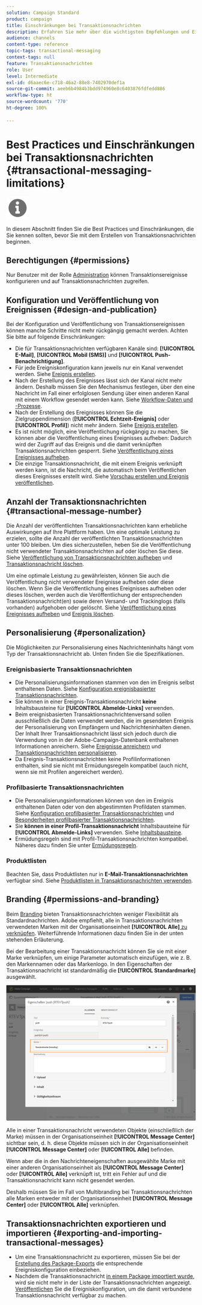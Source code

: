 ```yaml
---
solution: Campaign Standard
product: campaign
title: Einschränkungen bei Transaktionsnachrichten
description: Erfahren Sie mehr über die wichtigsten Empfehlungen und Einschränkungen für Transaktionsnachrichten in Adobe Campaign Standard.
audience: channels
content-type: reference
topic-tags: transactional-messaging
context-tags: null
feature: Transaktionsnachrichten
role: User
level: Intermediate
exl-id: d6aaec6e-c718-46a2-88e8-7402970def1a
source-git-commit: aeeb6b4984b3bdd974960e8c6403876fdfedd886
workflow-type: ht
source-wordcount: '770'
ht-degree: 100%

---
```


# Best Practices und Einschränkungen bei Transaktionsnachrichten {#transactional-messaging-limitations}

<img src="assets/do-not-localize/icon_concepts.svg" width="60px">

In diesem Abschnitt finden Sie die Best Practices und Einschränkungen, die Sie kennen sollten, bevor Sie mit dem Erstellen von Transaktionsnachrichten beginnen.

<!--For more on transactional messages, including on how to configure and create them, see [Getting started with transactional messaging](../../channels/using/getting-started-with-transactional-msg.md).-->

## Berechtigungen {#permissions}

Nur Benutzer mit der Rolle [Administration](../../administration/using/users-management.md#functional-administrators) können Transaktionsereignisse konfigurieren und auf Transaktionsnachrichten zugreifen.

## Konfiguration und Veröffentlichung von Ereignissen {#design-and-publication}

Bei der Konfiguration und Veröffentlichung von Transaktionsereignissen können manche Schritte nicht mehr rückgängig gemacht werden. Achten Sie bitte auf folgende Einschränkungen:

* Die für Transaktionsnachrichten verfügbaren Kanäle sind: **[!UICONTROL E-Mail]**, **[!UICONTROL Mobil (SMS)]** und **[!UICONTROL Push-Benachrichtigung]**.
* Für jede Ereigniskonfiguration kann jeweils nur ein Kanal verwendet werden. Siehe [Ereignis erstellen](../../channels/using/configuring-transactional-event.md#creating-an-event).
* Nach der Erstellung des Ereignisses lässt sich der Kanal nicht mehr ändern. Deshalb müssen Sie den Mechanismus festlegen, über den eine Nachricht im Fall einer erfolglosen Sendung über einen anderen Kanal mit einem Workflow gesendet werden kann. Siehe [Workflow-Daten und -Prozesse](../../automating/using/get-started-workflows.md).
* Nach der Erstellung des Ereignisses können Sie die Zielgruppendimension (**[!UICONTROL Echtzeit-Ereignis]** oder **[!UICONTROL Profil]**) nicht mehr ändern. Siehe [Ereignis erstellen](../../channels/using/configuring-transactional-event.md#creating-an-event).
* Es ist nicht möglich, eine Veröffentlichung rückgängig zu machen, Sie können aber die Veröffentlichung eines Ereignisses aufheben: Dadurch wird der Zugriff auf das Ereignis und die damit verknüpften Transaktionsnachrichten gesperrt. Siehe [Veröffentlichung eines Ereignisses aufheben](../../channels/using/publishing-transactional-event.md#unpublishing-an-event).
* Die einzige Transaktionsnachricht, die mit einem Ereignis verknüpft werden kann, ist die Nachricht, die automatisch beim Veröffentlichen dieses Ereignisses erstellt wird. Siehe [Vorschau erstellen und Ereignis veröffentlichen](../../channels/using/publishing-transactional-event.md#previewing-and-publishing-the-event).

## Anzahl der Transaktionsnachrichten {#transactional-message-number}

Die Anzahl der veröffentlichten Transaktionsnachrichten kann erhebliche Auswirkungen auf Ihre Plattform haben. Um eine optimale Leistung zu erzielen, sollte die Anzahl der veröffentlichten Transaktionsnachrichten unter 100 bleiben. Um dies sicherzustellen, heben Sie die Veröffentlichung nicht verwendeter Transaktionsnachrichten auf oder löschen Sie diese. Siehe [Veröffentlichung von Transaktionsnachrichten aufheben](../../channels/using/publishing-transactional-message.md#unpublishing-a-transactional-message) und [Transaktionsnachricht löschen](../../channels/using/publishing-transactional-message.md#deleting-a-transactional-message).

Um eine optimale Leistung zu gewährleisten, können Sie auch die Veröffentlichung nicht verwendeter Ereignisse aufheben oder diese löschen. Wenn Sie die Veröffentlichung eines Ereignisses aufheben oder dieses löschen, werden auch die Veröffentlichung der entsprechenden Transaktionsnachricht(en) sowie deren Versand- und Trackinglogs (falls vorhanden) aufgehoben oder gelöscht. Siehe [Veröffentlichung eines Ereignisses aufheben](../../channels/using/publishing-transactional-event.md#unpublishing-an-event) und [Ereignis löschen](../../channels/using/publishing-transactional-event.md#deleting-an-event).

## Personalisierung            {#personalization}

Die Möglichkeiten zur Personalisierung eines Nachrichteninhalts hängt vom Typ der Transaktionsnachricht ab. Unten finden Sie die Spezifikationen.

### Ereignisbasierte Transaktionsnachrichten

* Die Personalisierungsinformationen stammen von den im Ereignis selbst enthaltenen Daten. Siehe [Konfiguration ereignisbasierter Transaktionsnachrichten](../../channels/using/configuring-transactional-event.md#event-based-transactional-messages).
* Sie können in einer Ereignis-Transaktionsnachricht **keine** Inhaltsbausteine für **[!UICONTROL Abmelde-Links]** verwenden.
* Beim ereignisbasierten Transaktionsnachrichtenversand sollen ausschließlich die Daten verwendet werden, die im gesendeten Ereignis der Personalisierung von Empfängern und Nachrichteninhalten dienen. Der Inhalt Ihrer Transaktionsnachricht lässt sich jedoch durch die Verwendung von in der Adobe-Campaign-Datenbank enthaltenen Informationen anreichern. Siehe [Ereignisse anreichern](../../channels/using/configuring-transactional-event.md#enriching-the-transactional-message-content) und [Transaktionsnachrichten personalisieren](../../channels/using/editing-transactional-message.md#personalizing-a-transactional-message).
* Da Ereignis-Transaktionsnachrichten keine Profilinformationen enthalten, sind sie nicht mit Ermüdungsregeln kompatibel (auch nicht, wenn sie mit Profilen angereichert werden). 

### Profilbasierte Transaktionsnachrichten  

* Die Personalisierungsinformationen können von den im Ereignis enthaltenen Daten oder von den abgestimmten Profildaten stammen. Siehe [Konfiguration profilbasierter Transaktionsnachrichten](../../channels/using/configuring-transactional-event.md#profile-based-transactional-messages) und [Besonderheiten profilbasierter Transaktionsnachrichten](../../channels/using/editing-transactional-message.md#profile-transactional-message-specificities).
* Sie **können in einer Profil-Transaktionsnachricht** Inhaltsbausteine für **[!UICONTROL Abmelde-Links]** verwenden. Siehe [Inhaltsbausteine](../../designing/using/personalization.md#adding-a-content-block).
* Ermüdungsregeln sind mit Profil-Transaktionsnachrichten kompatibel. Näheres dazu finden Sie unter [Ermüdungsregeln](../../sending/using/fatigue-rules.md).

### Produktlisten

Beachten Sie, dass Produktlisten nur in **E-Mail-Transaktionsnachrichten** verfügbar sind. Siehe [Produktlisten in Transaktionsnachrichten verwenden](../../designing/using/using-product-listings.md).

## Branding {#permissions-and-branding}

Beim [Branding](../../administration/using/branding.md) bieten Transaktionsnachrichten weniger Flexibilität als Standardnachrichten. Adobe empfiehlt, alle in Transaktionsnachrichten verwendeten Marken mit der Organisationseinheit **[!UICONTROL Alle]**[ zu verknüpfen](../../administration/using/organizational-units.md). Weiterführende Informationen dazu finden Sie in der unten stehenden Erläuterung.

Bei der Bearbeitung einer Transaktionsnachricht können Sie sie mit einer Marke verknüpfen, um einige Parameter automatisch einzufügen, wie z. B. den Markennamen oder das Markenlogo. In den Eigenschaften der Transaktionsnachricht ist standardmäßig die **[!UICONTROL Standardmarke]** ausgewählt.

![](assets/message-center_branding.png)

Alle in einer Transaktionsnachricht verwendeten Objekte (einschließlich der Marke) müssen in der Organisationseinheit **[!UICONTROL Message Center]** sichtbar sein, d. h. diese Objekte müssen sich in der Organisationseinheit **[!UICONTROL Message Center]** oder **[!UICONTROL Alle]** befinden.

Wenn aber die in den Nachrichteneigenschaften ausgewählte Marke mit einer anderen Organisationseinheit als **[!UICONTROL Message Center]** oder **[!UICONTROL Alle]** verknüpft ist, tritt ein Fehler auf und die Transaktionsnachricht kann nicht gesendet werden.

Deshalb müssen Sie im Fall von Multibranding bei Transaktionsnachrichten alle Marken entweder mit der Organisationseinheit **[!UICONTROL Message Center]** oder **[!UICONTROL Alle]** verknüpfen.

## Transaktionsnachrichten exportieren und importieren {#exporting-and-importing-transactional-messages}

* Um eine Transaktionsnachricht zu exportieren, müssen Sie bei der [Erstellung des Package-Exports](../../automating/using/managing-packages.md#creating-a-package) die entsprechende Ereigniskonfiguration einbeziehen.
* Nachdem die Transaktionsnachricht [in einem Package importiert wurde](../../automating/using/managing-packages.md#importing-a-package), wird sie nicht mehr in der Liste der Transaktionsnachrichten angezeigt. [Veröffentlichen](../../channels/using/publishing-transactional-event.md) Sie die Ereigniskonfiguration, um die damit verbundene Transaktionsnachricht verfügbar zu machen.
